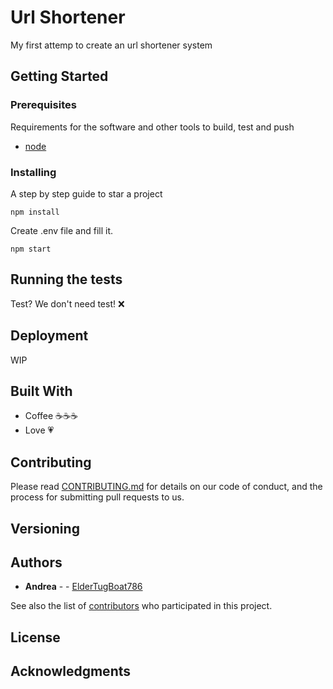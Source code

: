# Url Shortener

My first attemp to create an url shortener system

## Getting Started


### Prerequisites

Requirements for the software and other tools to build, test and push
- [node](https://nodejs.org/it/)

### Installing

A step by step guide to star a project


    npm install

Create .env file and fill it.  


    npm start

## Running the tests

Test? We don't need test! ❌

## Deployment

WIP

## Built With

  - Coffee ☕☕☕
  - Love 💗

## Contributing

Please read [CONTRIBUTING.md](CONTRIBUTING.md) for details on our code
of conduct, and the process for submitting pull requests to us.

## Versioning

## Authors

  - **Andrea** -  -
    [ElderTugBoat786](https://github.com/ElderTugBoat786)

See also the list of
[contributors]()
who participated in this project.

## License

## Acknowledgments
